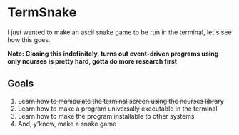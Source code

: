 # TermSnake

I just wanted to make an ascii snake game to be run in the terminal, let's see how this goes.

**Note: Closing this indefinitely, turns out event-driven programs using only ncurses is pretty hard, gotta do more research first**

## Goals

1. ~~Learn how to manipulate the terminal screen using the ncurses library~~
2. Learn how to make a program universally executable in the terminal
3. Learn how to make the program installable to other systems
4. And, y'know, make a snake game
